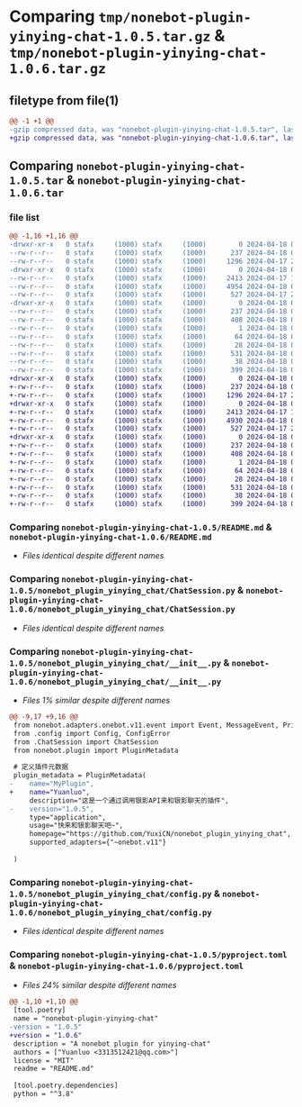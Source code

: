 # Comparing `tmp/nonebot-plugin-yinying-chat-1.0.5.tar.gz` & `tmp/nonebot-plugin-yinying-chat-1.0.6.tar.gz`

## filetype from file(1)

```diff
@@ -1 +1 @@
-gzip compressed data, was "nonebot-plugin-yinying-chat-1.0.5.tar", last modified: Thu Apr 18 06:59:03 2024, max compression
+gzip compressed data, was "nonebot-plugin-yinying-chat-1.0.6.tar", last modified: Thu Apr 18 07:03:21 2024, max compression
```

## Comparing `nonebot-plugin-yinying-chat-1.0.5.tar` & `nonebot-plugin-yinying-chat-1.0.6.tar`

### file list

```diff
@@ -1,16 +1,16 @@
-drwxr-xr-x   0 stafx     (1000) stafx     (1000)        0 2024-04-18 06:59:03.615512 nonebot-plugin-yinying-chat-1.0.5/
--rw-r--r--   0 stafx     (1000) stafx     (1000)      237 2024-04-18 06:59:03.615512 nonebot-plugin-yinying-chat-1.0.5/PKG-INFO
--rw-r--r--   0 stafx     (1000) stafx     (1000)     1296 2024-04-17 22:04:25.000000 nonebot-plugin-yinying-chat-1.0.5/README.md
-drwxr-xr-x   0 stafx     (1000) stafx     (1000)        0 2024-04-18 06:59:03.615512 nonebot-plugin-yinying-chat-1.0.5/nonebot_plugin_yinying_chat/
--rw-r--r--   0 stafx     (1000) stafx     (1000)     2413 2024-04-17 15:23:28.000000 nonebot-plugin-yinying-chat-1.0.5/nonebot_plugin_yinying_chat/ChatSession.py
--rw-r--r--   0 stafx     (1000) stafx     (1000)     4954 2024-04-18 06:58:40.000000 nonebot-plugin-yinying-chat-1.0.5/nonebot_plugin_yinying_chat/__init__.py
--rw-r--r--   0 stafx     (1000) stafx     (1000)      527 2024-04-17 21:45:11.000000 nonebot-plugin-yinying-chat-1.0.5/nonebot_plugin_yinying_chat/config.py
-drwxr-xr-x   0 stafx     (1000) stafx     (1000)        0 2024-04-18 06:59:03.615512 nonebot-plugin-yinying-chat-1.0.5/nonebot_plugin_yinying_chat.egg-info/
--rw-r--r--   0 stafx     (1000) stafx     (1000)      237 2024-04-18 06:59:03.000000 nonebot-plugin-yinying-chat-1.0.5/nonebot_plugin_yinying_chat.egg-info/PKG-INFO
--rw-r--r--   0 stafx     (1000) stafx     (1000)      408 2024-04-18 06:59:03.000000 nonebot-plugin-yinying-chat-1.0.5/nonebot_plugin_yinying_chat.egg-info/SOURCES.txt
--rw-r--r--   0 stafx     (1000) stafx     (1000)        1 2024-04-18 06:59:03.000000 nonebot-plugin-yinying-chat-1.0.5/nonebot_plugin_yinying_chat.egg-info/dependency_links.txt
--rw-r--r--   0 stafx     (1000) stafx     (1000)       64 2024-04-18 06:59:03.000000 nonebot-plugin-yinying-chat-1.0.5/nonebot_plugin_yinying_chat.egg-info/requires.txt
--rw-r--r--   0 stafx     (1000) stafx     (1000)       28 2024-04-18 06:59:03.000000 nonebot-plugin-yinying-chat-1.0.5/nonebot_plugin_yinying_chat.egg-info/top_level.txt
--rw-r--r--   0 stafx     (1000) stafx     (1000)      531 2024-04-18 06:58:03.000000 nonebot-plugin-yinying-chat-1.0.5/pyproject.toml
--rw-r--r--   0 stafx     (1000) stafx     (1000)       38 2024-04-18 06:59:03.615512 nonebot-plugin-yinying-chat-1.0.5/setup.cfg
--rw-r--r--   0 stafx     (1000) stafx     (1000)      399 2024-04-18 06:58:08.000000 nonebot-plugin-yinying-chat-1.0.5/setup.py
+drwxr-xr-x   0 stafx     (1000) stafx     (1000)        0 2024-04-18 07:03:21.405510 nonebot-plugin-yinying-chat-1.0.6/
+-rw-r--r--   0 stafx     (1000) stafx     (1000)      237 2024-04-18 07:03:21.405510 nonebot-plugin-yinying-chat-1.0.6/PKG-INFO
+-rw-r--r--   0 stafx     (1000) stafx     (1000)     1296 2024-04-17 22:04:25.000000 nonebot-plugin-yinying-chat-1.0.6/README.md
+drwxr-xr-x   0 stafx     (1000) stafx     (1000)        0 2024-04-18 07:03:21.405510 nonebot-plugin-yinying-chat-1.0.6/nonebot_plugin_yinying_chat/
+-rw-r--r--   0 stafx     (1000) stafx     (1000)     2413 2024-04-17 15:23:28.000000 nonebot-plugin-yinying-chat-1.0.6/nonebot_plugin_yinying_chat/ChatSession.py
+-rw-r--r--   0 stafx     (1000) stafx     (1000)     4930 2024-04-18 07:02:38.000000 nonebot-plugin-yinying-chat-1.0.6/nonebot_plugin_yinying_chat/__init__.py
+-rw-r--r--   0 stafx     (1000) stafx     (1000)      527 2024-04-17 21:45:11.000000 nonebot-plugin-yinying-chat-1.0.6/nonebot_plugin_yinying_chat/config.py
+drwxr-xr-x   0 stafx     (1000) stafx     (1000)        0 2024-04-18 07:03:21.405510 nonebot-plugin-yinying-chat-1.0.6/nonebot_plugin_yinying_chat.egg-info/
+-rw-r--r--   0 stafx     (1000) stafx     (1000)      237 2024-04-18 07:03:21.000000 nonebot-plugin-yinying-chat-1.0.6/nonebot_plugin_yinying_chat.egg-info/PKG-INFO
+-rw-r--r--   0 stafx     (1000) stafx     (1000)      408 2024-04-18 07:03:21.000000 nonebot-plugin-yinying-chat-1.0.6/nonebot_plugin_yinying_chat.egg-info/SOURCES.txt
+-rw-r--r--   0 stafx     (1000) stafx     (1000)        1 2024-04-18 07:03:21.000000 nonebot-plugin-yinying-chat-1.0.6/nonebot_plugin_yinying_chat.egg-info/dependency_links.txt
+-rw-r--r--   0 stafx     (1000) stafx     (1000)       64 2024-04-18 07:03:21.000000 nonebot-plugin-yinying-chat-1.0.6/nonebot_plugin_yinying_chat.egg-info/requires.txt
+-rw-r--r--   0 stafx     (1000) stafx     (1000)       28 2024-04-18 07:03:21.000000 nonebot-plugin-yinying-chat-1.0.6/nonebot_plugin_yinying_chat.egg-info/top_level.txt
+-rw-r--r--   0 stafx     (1000) stafx     (1000)      531 2024-04-18 07:02:59.000000 nonebot-plugin-yinying-chat-1.0.6/pyproject.toml
+-rw-r--r--   0 stafx     (1000) stafx     (1000)       38 2024-04-18 07:03:21.405510 nonebot-plugin-yinying-chat-1.0.6/setup.cfg
+-rw-r--r--   0 stafx     (1000) stafx     (1000)      399 2024-04-18 07:02:53.000000 nonebot-plugin-yinying-chat-1.0.6/setup.py
```

### Comparing `nonebot-plugin-yinying-chat-1.0.5/README.md` & `nonebot-plugin-yinying-chat-1.0.6/README.md`

 * *Files identical despite different names*

### Comparing `nonebot-plugin-yinying-chat-1.0.5/nonebot_plugin_yinying_chat/ChatSession.py` & `nonebot-plugin-yinying-chat-1.0.6/nonebot_plugin_yinying_chat/ChatSession.py`

 * *Files identical despite different names*

### Comparing `nonebot-plugin-yinying-chat-1.0.5/nonebot_plugin_yinying_chat/__init__.py` & `nonebot-plugin-yinying-chat-1.0.6/nonebot_plugin_yinying_chat/__init__.py`

 * *Files 1% similar despite different names*

```diff
@@ -9,17 +9,16 @@
 from nonebot.adapters.onebot.v11.event import Event, MessageEvent, PrivateMessageEvent,GroupMessageEvent
 from .config import Config, ConfigError
 from .ChatSession import ChatSession
 from nonebot.plugin import PluginMetadata
 
 # 定义插件元数据
 plugin_metadata = PluginMetadata(
-    name="MyPlugin", 
+    name="Yuanluo", 
     description="这是一个通过调用银影API来和银影聊天的插件",  
-    version="1.0.5", 
     type="application",
     usage="快来和银影聊天吧~", 
     homepage="https://github.com/YuxiCN/nonebot_plugin_yinying_chat",
     supported_adapters={"~onebot.v11"}
     
 )
```

### Comparing `nonebot-plugin-yinying-chat-1.0.5/nonebot_plugin_yinying_chat/config.py` & `nonebot-plugin-yinying-chat-1.0.6/nonebot_plugin_yinying_chat/config.py`

 * *Files identical despite different names*

### Comparing `nonebot-plugin-yinying-chat-1.0.5/pyproject.toml` & `nonebot-plugin-yinying-chat-1.0.6/pyproject.toml`

 * *Files 24% similar despite different names*

```diff
@@ -1,10 +1,10 @@
 [tool.poetry]
 name = "nonebot-plugin-yinying-chat"
-version = "1.0.5"
+version = "1.0.6"
 description = "A nonebot plugin for yinying-chat"
 authors = ["Yuanluo <3313512421@qq.com>"]
 license = "MIT"
 readme = "README.md"
 
 [tool.poetry.dependencies]
 python = "^3.8"
```

